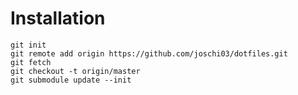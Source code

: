 Installation
============
    git init  
    git remote add origin https://github.com/joschi03/dotfiles.git
    git fetch
    git checkout -t origin/master
    git submodule update --init
